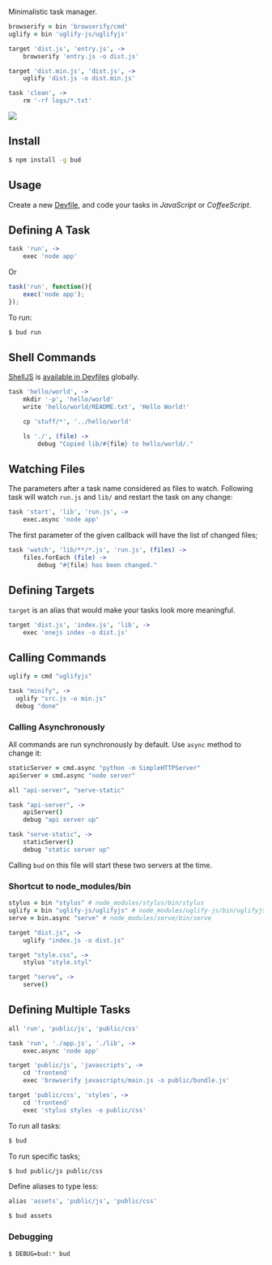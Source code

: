 Minimalistic task manager.

```coffee
browserify = bin 'browserify/cmd'
uglify = bin 'uglify-js/uglifyjs'

target 'dist.js', 'entry.js', ->
    browserify 'entry.js -o dist.js'

target 'dist.min.js', 'dist.js', ->
    uglify 'dist.js -o dist.min.js'

task 'clean', ->
    rm '-rf logs/*.txt'
```

![](https://dl.dropbox.com/s/imo9jsn9bj0p70a/indev.png)

## Install

```bash
$ npm install -g bud
```

## Usage

Create a new [Devfile](https://github.com/azer/bud/blob/master/lib/look-up.js),
and code your tasks in *JavaScript* or *CoffeeScript*.

## Defining A Task

```coffee
task 'run', ->
    exec 'node app'
```

Or

```js
task('run', function(){
    exec('node app');
});
```

To run:

```bash
$ bud run
```

## Shell Commands

[ShellJS](https://github.com/arturadib/shelljs) is [available in Devfiles](https://github.com/azer/bud/blob/master/lib/context.js#L30) globally.

```coffee
task 'hello/world', ->
    mkdir '-p', 'hello/world'
    write 'hello/world/README.txt', 'Hello World!'

    cp 'stuff/*', '../hello/world'

    ls './', (file) ->
        debug "Copied lib/#{file} to hello/world/."
```

## Watching Files

The parameters after a task name considered as files to watch.
Following task will watch `run.js` and `lib/` and restart the task on any change:

```coffee
task 'start', 'lib', 'run.js', ->
    exec.async 'node app'
```

The first parameter of the given callback will have the list of changed files;

```coffee
task 'watch', 'lib/**/*.js', 'run.js', (files) ->
    files.forEach (file) ->
        debug "#{file} has been changed."
```

## Defining Targets

`target` is an alias that would make your tasks look more meaningful.

```coffee
target 'dist.js', 'index.js', 'lib', ->
    exec 'onejs index -o dist.js'
```

## Calling Commands

```coffee
uglify = cmd "uglifyjs"

task "minify", ->
  uglify "src.js -o min.js"
  debug "done"
```

### Calling Asynchronously

All commands are run synchronously by default. Use `async` method to change it:

```coffee
staticServer = cmd.async "python -m SimpleHTTPServer"
apiServer = cmd.async "node server"

all "api-server", "serve-static"

task "api-server", ->
    apiServer()
    debug "api server up"

task "serve-static", ->
    staticServer()
    debug "static server up"
```

Calling `bud` on this file will start these two servers at the time.

### Shortcut to node_modules/bin

```coffee
stylus = bin "stylus" # node_modules/stylus/bin/stylus
uglify = bin "uglify-js/uglifyjs" # node_modules/uglify-js/bin/uglifyjs
serve = bin.async "serve" # node_modules/serve/bin/serve

target "dist.js", ->
    uglify "index.js -o dist.js"

target "style.css", ->
    stylus "style.styl"

target "serve", ->
    serve()
```

## Defining Multiple Tasks

```coffee
all 'run', 'public/js', 'public/css'

task 'run', './app.js', './lib', ->
    exec.async 'node app'

target 'public/js', 'javascripts', ->
    cd 'frontend'
    exec 'browserify javascripts/main.js -o public/bundle.js'

target 'public/css', 'styles', ->
    cd 'frontend'
    exec 'stylus styles -o public/css'
```

To run all tasks:

```bash
$ bud
```

To run specific tasks;

```bash
$ bud public/js public/css
```

Define aliases to type less:

```coffee
alias 'assets', 'public/js', 'public/css'
```

```bash
$ bud assets
```

### Debugging

```bash
$ DEBUG=bud:* bud
```
